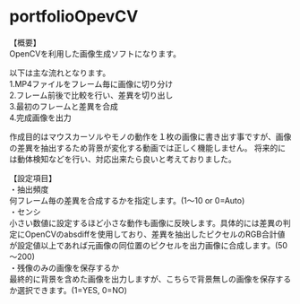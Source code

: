 # portfolioOpevCV
【概要】  
OpenCVを利用した画像生成ソフトになります。

以下は主な流れとなります。  
  1.MP4ファイルをフレーム毎に画像に切り分け  
  2.フレーム前後で比較を行い、差異を切り出し  
  3.最初のフレームと差異を合成  
  4.完成画像を出力  

作成目的はマウスカーソルやモノの動作を１枚の画像に書き出す事ですが、画像の差異を抽出するため背景が変化する動画では正しく機能しません。
将来的には動体検知などを行い、対応出来たら良いと考えておりました。


【設定項目】  
・抽出頻度  
何フレーム毎の差異を合成するかを指定します。(1～10 or 0=Auto)  
・センシ  
小さい数値に設定するほど小さな動作も画像に反映します。具体的には差異の判定にOpenCVのabsdiffを使用しており、差異を抽出したピクセルのRGB合計値が設定値以上であれば元画像の同位置のピクセルを出力画像に合成します。(50～200)  
・残像のみの画像を保存するか  
最終的に背景を含めた画像を出力しますが、こちらで背景無しの画像を保存するか選択できます。(1=YES, 0=NO)  
